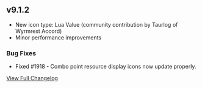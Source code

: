 
## v9.1.2
* New icon type: Lua Value (community contribution by Taurlog of Wyrmrest Accord)
* Minor performance improvements
  
### Bug Fixes
* Fixed #1918 - Combo point resource display icons now update properly.


[View Full Changelog](https://github.com/ascott18/TellMeWhen/blob/f3bcfcbce28416898f6cf66ad6c6c3d3409e153a/CHANGELOG.md)
